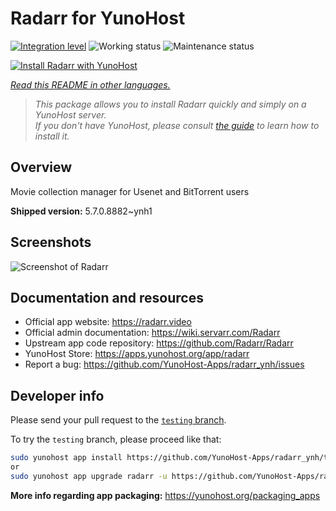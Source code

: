 <!--
N.B.: This README was automatically generated by <https://github.com/YunoHost/apps/tree/master/tools/readme_generator>
It shall NOT be edited by hand.
-->

# Radarr for YunoHost

[![Integration level](https://dash.yunohost.org/integration/radarr.svg)](https://ci-apps.yunohost.org/ci/apps/radarr/) ![Working status](https://ci-apps.yunohost.org/ci/badges/radarr.status.svg) ![Maintenance status](https://ci-apps.yunohost.org/ci/badges/radarr.maintain.svg)

[![Install Radarr with YunoHost](https://install-app.yunohost.org/install-with-yunohost.svg)](https://install-app.yunohost.org/?app=radarr)

*[Read this README in other languages.](./ALL_README.md)*

> *This package allows you to install Radarr quickly and simply on a YunoHost server.*  
> *If you don't have YunoHost, please consult [the guide](https://yunohost.org/install) to learn how to install it.*

## Overview

Movie collection manager for Usenet and BitTorrent users

**Shipped version:** 5.7.0.8882~ynh1

## Screenshots

![Screenshot of Radarr](./doc/screenshots/screenshot.jpg)

## Documentation and resources

- Official app website: <https://radarr.video>
- Official admin documentation: <https://wiki.servarr.com/Radarr>
- Upstream app code repository: <https://github.com/Radarr/Radarr>
- YunoHost Store: <https://apps.yunohost.org/app/radarr>
- Report a bug: <https://github.com/YunoHost-Apps/radarr_ynh/issues>

## Developer info

Please send your pull request to the [`testing` branch](https://github.com/YunoHost-Apps/radarr_ynh/tree/testing).

To try the `testing` branch, please proceed like that:

```bash
sudo yunohost app install https://github.com/YunoHost-Apps/radarr_ynh/tree/testing --debug
or
sudo yunohost app upgrade radarr -u https://github.com/YunoHost-Apps/radarr_ynh/tree/testing --debug
```

**More info regarding app packaging:** <https://yunohost.org/packaging_apps>
